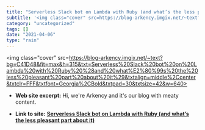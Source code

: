 ```yaml
---
title: "Serverless Slack bot on Lambda with Ruby (and what’s the less pleasant part about it)"
subtitle: '<img class="cover" src=https://blog-arkency.imgix.net/~text?bg=C41D48&fit=max&h=315&txt=Serverless%2...'
category: "uncategorized"
tags: []
date: "2021-04-06"
type: "rain"
---
```

<img class="cover" src=https://blog-arkency.imgix.net/~text?bg=C41D48&fit=max&h=315&txt=Serverless%20Slack%20bot%20on%20Lambda%20with%20Ruby%20%28and%20what%E2%80%99s%20the%20less%20pleasant%20part%20about%20it%29&txtalign=middle%2Ccenter&txtclr=FFF&txtfont=Georgia%2CBold&txtpad=30&txtsize=42&w=640>



* **Web site excerpt:** Hi, we're Arkency and it's our blog with meaty content.

* **Link to site:** **[Serverless Slack bot on Lambda with Ruby (and what’s the less pleasant part about it)](https://blog.arkency.com/our-slack-bot-now-on-lambda-with-ruby)**